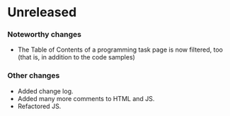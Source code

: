 # Unreleased

### Noteworthy changes

* The Table of Contents of a programming task page is now filtered, too
  (that is, in addition to the code samples)

### Other changes

* Added change log.
* Added many more comments to HTML and JS.
* Refactored JS.
